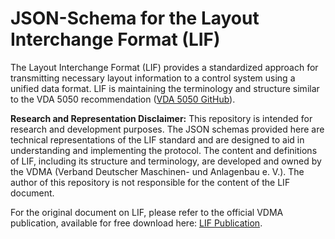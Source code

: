 # JSON-Schema for the Layout Interchange Format (LIF)

The Layout Interchange Format (LIF) provides a standardized approach for transmitting necessary layout information to a control system using a unified data format. LIF is maintaining the terminology and structure similar to the VDA 5050 recommendation ([VDA 5050 GitHub](https://github.com/vda5050/vda5050)).

**Research and Representation Disclaimer:** This repository is intended for research and development purposes. The JSON schemas provided here are technical representations of the LIF standard and are designed to aid in understanding and implementing the protocol. The content and definitions of LIF, including its structure and terminology, are developed and owned by the VDMA (Verband Deutscher Maschinen- und Anlagenbau e. V.). The author of this repository is not responsible for the content of the LIF document.

For the original document on LIF, please refer to the official VDMA publication, available for free download here: [LIF Publication](https://vdma.org/viewer/-/v2article/render/89847487).
